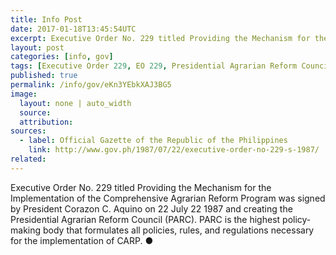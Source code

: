 ```yaml
---
title: Info Post
date: 2017-01-18T13:45:54UTC
excerpt: Executive Order No. 229 titled Providing the Mechanism for the Implementation of the Comprehensive Agrarian Reform Program was signed by President Corazon C. Aquino on 22 July 22 1987 and creating the Presidential Agrarian Reform Council.
layout: post
categories: [info, gov]
tags: [Executive Order 229, EO 229, Presidential Agrarian Reform Council, PARC, Comprehensive Agrarian Reform Program, CARP, Corazon Aquino]
published: true
permalink: /info/gov/eKn3YEbkXAJ3BG5
image:
  layout: none | auto_width
  source: 
  attribution: 
sources:
  - label: Official Gazette of the Republic of the Philippines
    link: http://www.gov.ph/1987/07/22/executive-order-no-229-s-1987/
related:
---
```


Executive Order No. 229 titled Providing the Mechanism for the Implementation of the Comprehensive Agrarian Reform Program was signed by President Corazon C. Aquino on 22 July 22 1987 and creating the Presidential Agrarian Reform Council (PARC). PARC is the highest policy-making body that formulates all policies, rules, and regulations necessary for the implementation of CARP.
&#x25cf;
